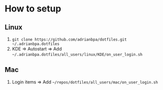 # How to setup

## Linux

1. `git clone https://github.com/adrianbpa/dotfiles.git ~/.adrianbpa.dotfiles`
2. KDE => Autostart => Add `~/.adrianbpa.dotfiles/all_users/linux/KDE/on_user_login.sh`


## Mac

1. Login items => Add `~/repos/dotfiles/all_users/mac/on_user_login.sh`
